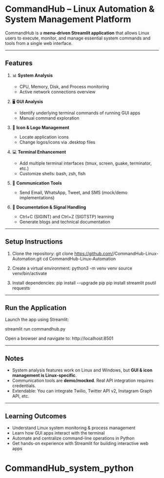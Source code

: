 # CommandHub – Linux Automation & System Management Platform

CommandHub is a **menu-driven Streamlit application** that allows Linux users to execute, monitor, and manage essential system commands and tools from a single web interface.

---

## Features

1. 📊 **System Analysis**
   - CPU, Memory, Disk, and Process monitoring
   - Active network connections overview

2. 🖥️ **GUI Analysis**
   - Identify underlying terminal commands of running GUI apps
   - Manual command exploration

3. 🎨 **Icon & Logo Management**
   - Locate application icons
   - Change logos/icons via .desktop files

4. 💻 **Terminal Enhancement**
   - Add multiple terminal interfaces (tmux, screen, guake, terminator, etc.)
   - Customize shells: bash, zsh, fish

5. 📱 **Communication Tools**
   - Send Email, WhatsApp, Tweet, and SMS (mock/demo implementations)

6. 📝 **Documentation & Signal Handling**
   - Ctrl+C (SIGINT) and Ctrl+Z (SIGTSTP) learning
   - Generate blogs and technical documentation

---

## Setup Instructions

1. Clone the repository:
   git clone https://github.com/<your-username>/CommandHub-Linux-Automation.git
   cd CommandHub-Linux-Automation

2. Create a virtual environment:
   python3 -m venv venv
   source venv/bin/activate

3. Install dependencies:
   pip install --upgrade pip
   pip install streamlit psutil requests

---

## Run the Application

Launch the app using Streamlit:

streamlit run commandhub.py

Open a browser and navigate to: http://localhost:8501

---

## Notes

- System analysis features work on Linux and Windows, but **GUI & icon management is Linux-specific**.
- Communication tools are **demo/mocked**. Real API integration requires credentials.
- Extendable: You can integrate Twilio, Twitter API v2, Instagram Graph API, etc.

---

## Learning Outcomes

- Understand Linux system monitoring & process management
- Learn how GUI apps interact with the terminal
- Automate and centralize command-line operations in Python
- Get hands-on experience with Streamlit for building interactive web apps
# CommandHub_system_python
